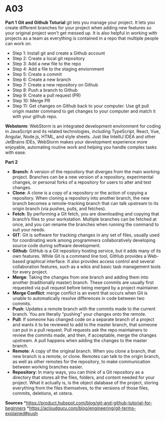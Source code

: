 # A03
**Part 1**
**Git and Github Toturial**
git lets you manage your project. It lets you create different branches for your project when adding new features so your original project won't get messed up. It is also helpful in working with projects as a team as everything is contained in a repo that multiple people can work on. 

* Step 1: Install git and create a Github account
* Step 2: Create a local git repository
* Step 3: Add a new file to the repo
* Step 4: Add a file to the staging enviornment
* Step 5: Create a commit
* Step 6: Create a new branch
* Step 7: Create a new repository on Github
* Step 8: Push a branch to Github
* Step 9: Create a pull request (PR)
* Step 10: Merge PR
* Step 11: Get changes on Github back to your computer. Use git pull origin master command to get changes to your computer and match it with your github repo. 

**Webstorm**: WebStorm is an integrated development environment for coding in JavaScript and its related technologies, including TypeScript, React, Vue, Angular, Node.js, HTML, and style sheets. Just like IntelliJ IDEA and other JetBrains IDEs, WebStorm makes your development experience more enjoyable, automating routine work and helping you handle complex tasks with ease.

**Part 2**

* **Branch**: A version of the repository that diverges from the main working project. Branches can be a new version of a repository, experimental changes, or personal forks of a repository for users to alter and test changes.
* **Clone**: A clone is a copy of a repository or the action of copying a repository. When cloning a repository into another branch, the new branch becomes a remote-tracking branch that can talk upstream to its origin branch (via pushes, pulls, and fetches).
* **Fetch**: By performing a Git fetch, you are downloading and copying that branch’s files to your workstation. Multiple branches can be fetched at once, and you can rename the branches when running the command to suit your needs.
* **GIT**: Git is software for tracking changes in any set of files, usually used for coordinating work among programmers collaboratively developing source code during software development.
* **Github**: GitHub is a Git repository hosting service, but it adds many of its own features. While Git is a command line tool, GitHub provides a Web-based graphical interface. It also provides access control and several collaboration features, such as a wikis and basic task management tools for every project.
* **Merge**: Taking the changes from one branch and adding them into another (traditionally master) branch. These commits are usually first requested via pull request before being merged by a project maintainer.
* **Merge Conflict**:  merge conflict is an event that occurs when Git is unable to automatically resolve differences in code between two commits.
* **Push**: Updates a remote branch with the commits made to the current branch. You are literally “pushing” your changes onto the remote.
* **Pull**: If someone has changed code on a separate branch of a project and wants it to be reviewed to add to the master branch, that someone can put in a pull request. Pull requests ask the repo maintainers to review the commits made, and then, if acceptable, merge the changes upstream. A pull happens when adding the changes to the master branch.
* **Remote**: A copy of the original branch. When you clone a branch, that new branch is a remote, or clone. Remotes can talk to the origin branch, as well as other remotes for the repository, to make communication between working branches easier.
* **Repository**: In many ways, you can think of a Git repository as a directory that stores all the files, folders, and content needed for your project. What it actually is, is the object database of the project, storing everything from the files themselves, to the versions of those files, commits, deletions, et cetera.

**Sources** 
*https://product.hubspot.com/blog/git-and-github-tutorial-for-beginners
*https://acloudguru.com/blog/engineering/git-terms-explained#push


